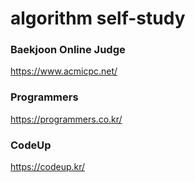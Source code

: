 # algorithm self-study

### Baekjoon Online Judge
<https://www.acmicpc.net/>

### Programmers
<https://programmers.co.kr/>

### CodeUp
<https://codeup.kr/>
